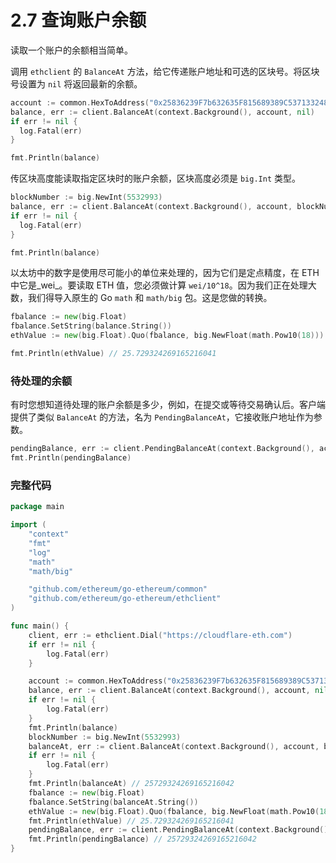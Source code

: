 # 2.7 查询账户余额

读取一个账户的余额相当简单。

调用 `ethclient` 的 `BalanceAt` 方法，给它传递账户地址和可选的区块号。将区块号设置为 `nil` 将返回最新的余额。

```go
account := common.HexToAddress("0x25836239F7b632635F815689389C537133248edb")
balance, err := client.BalanceAt(context.Background(), account, nil)
if err != nil {
  log.Fatal(err)
}

fmt.Println(balance)
```

传区块高度能读取指定区块时的账户余额，区块高度必须是 `big.Int` 类型。

```go
blockNumber := big.NewInt(5532993)
balance, err := client.BalanceAt(context.Background(), account, blockNumber)
if err != nil {
  log.Fatal(err)
}

fmt.Println(balance)
```

以太坊中的数字是使用尽可能小的单位来处理的，因为它们是定点精度，在 ETH 中它是_wei_。要读取 ETH 值，您必须做计算 `wei/10^18`。因为我们正在处理大数，我们得导入原生的 Go `math` 和 `math/big` 包。这是您做的转换。

```go
fbalance := new(big.Float)
fbalance.SetString(balance.String())
ethValue := new(big.Float).Quo(fbalance, big.NewFloat(math.Pow10(18)))

fmt.Println(ethValue) // 25.729324269165216041
```

### **待处理的余额**

有时您想知道待处理的账户余额是多少，例如，在提交或等待交易确认后。客户端提供了类似 `BalanceAt` 的方法，名为 `PendingBalanceAt`，它接收账户地址作为参数。

```go
pendingBalance, err := client.PendingBalanceAt(context.Background(), account)
fmt.Println(pendingBalance)
```

### **完整代码**

```go
package main

import (
    "context"
    "fmt"
    "log"
    "math"
    "math/big"

    "github.com/ethereum/go-ethereum/common"
    "github.com/ethereum/go-ethereum/ethclient"
)

func main() {
    client, err := ethclient.Dial("https://cloudflare-eth.com")
    if err != nil {
        log.Fatal(err)
    }

    account := common.HexToAddress("0x25836239F7b632635F815689389C537133248edb")
    balance, err := client.BalanceAt(context.Background(), account, nil)
    if err != nil {
        log.Fatal(err)
    }
    fmt.Println(balance)
    blockNumber := big.NewInt(5532993)
    balanceAt, err := client.BalanceAt(context.Background(), account, blockNumber)
    if err != nil {
        log.Fatal(err)
    }
    fmt.Println(balanceAt) // 25729324269165216042
    fbalance := new(big.Float)
    fbalance.SetString(balanceAt.String())
    ethValue := new(big.Float).Quo(fbalance, big.NewFloat(math.Pow10(18)))
    fmt.Println(ethValue) // 25.729324269165216041
    pendingBalance, err := client.PendingBalanceAt(context.Background(), account)
    fmt.Println(pendingBalance) // 25729324269165216042
}
```